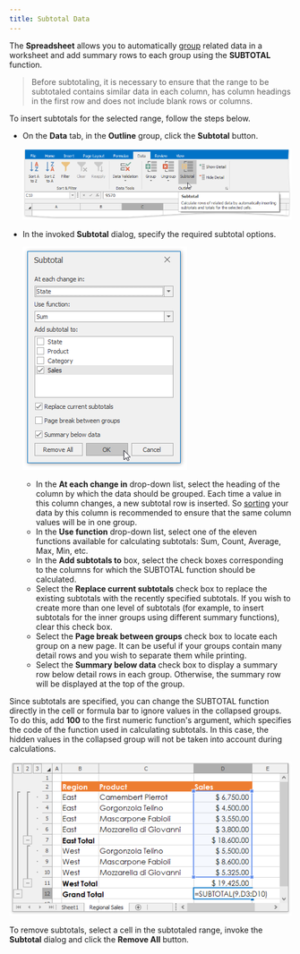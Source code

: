 ```yaml
---
title: Subtotal Data
---
```

The **Spreadsheet** allows you to automatically [group](../../../../interface-elements-for-desktop/articles/spreadsheet/data-presentation/outline-data.md) related data in a worksheet and add summary rows to each group using the **SUBTOTAL** function.

> Before subtotaling, it is necessary to ensure that the range to be subtotaled contains similar data in each column, has column headings in the first row and does not include blank rows or columns.

To insert subtotals for the selected range, follow the steps below.
* On the **Data** tab, in the **Outline** group, click the **Subtotal** button.
	
	![Spreadsheet_SubtotalCommand](../../../images/Img25632.png)
* In the invoked **Subtotal** dialog, specify the required subtotal options.
	
	![Spreadsheet_SubtotalDialog](../../../images/Img25631.png)
	* In the **At each change in** drop-down list, select the heading of the column by which the data should be grouped. Each time a value in this column changes, a new subtotal row is inserted. So [sorting](../../../../interface-elements-for-desktop/articles/spreadsheet/data-presentation/sort-data.md) your data by this column is recommended to ensure that the same column values will be in one group.
	* In the **Use function** drop-down list, select one of the eleven functions available for calculating subtotals: Sum, Count, Average, Max, Min, etc.
	* In the **Add subtotals to** box, select the check boxes corresponding to the columns for which the SUBTOTAL function should be calculated.
	* Select the **Replace current subtotals** check box to replace the existing subtotals with the recently specified subtotals. If you wish to create more than one level of subtotals (for example, to insert subtotals for the inner groups using different summary functions), clear this check box.
	* Select the **Page break between groups** check box to locate each group on a new page. It can be useful if your groups contain many detail rows and you wish to separate them while printing.
	* Select the **Summary below data** check box to display a summary row below detail rows in each group. Otherwise, the summary row will be displayed at the top of the group.

Since subtotals are specified, you can change the SUBTOTAL function directly in the cell or formula bar to ignore values in the collapsed groups. To do this, add **100** to the first numeric function's argument, which specifies the code of the function used in calculating subtotals. In this case, the hidden values in the collapsed group will not be taken into account during calculations.

![SpreadsheetControl_ChangeSubtotalFunction](../../../images/Img25442.png)

To remove subtotals, select a cell in the subtotaled range, invoke the **Subtotal** dialog and click the **Remove All** button.